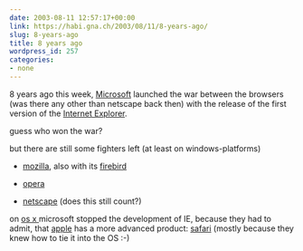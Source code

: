 ```yaml
---
date: 2003-08-11 12:57:17+00:00
link: https://habi.gna.ch/2003/08/11/8-years-ago/
slug: 8-years-ago
title: 8 years ago
wordpress_id: 257
categories:
- none
---
```


8 years ago this week, [Microsoft](http://www.microsoft.com/) launched the war between the browsers (was there any other than netscape back then) with the release of the first version of the [Internet Explorer](http://www.microsoft.com/windows/ie/).  


guess who won the war?  

but there are still some fighters left (at least on windows-platforms)  




	
  * [mozilla](http://www.mozilla.com), also with its [firebird](http://www.mozilla.com/firebird)

	
  * [opera](http://www.opera.com)


  * [netscape](http://www.netscape.com/computing/download/) (does this still count?)



on [os x ](https://apple.com/macosx/)microsoft stopped the development of IE, because they had to admit, that [apple](http://www.apple.com/) has a more advanced product: [safari](http://www.apple.com/safari/) (mostly because they knew how to tie it into the OS :-)
